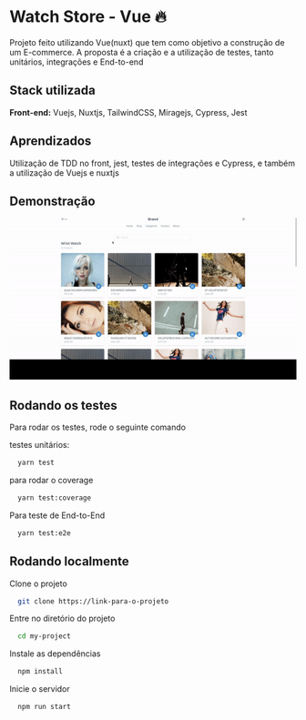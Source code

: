 
# Watch Store - Vue :fire:

Projeto feito utilizando Vue(nuxt) que tem como objetivo a construção de um E-commerce.
A proposta é a criação e a utilização de testes, tanto unitários, integrações e End-to-end



## Stack utilizada

**Front-end:** Vuejs, Nuxtjs, TailwindCSS, Miragejs, Cypress, Jest





## Aprendizados

Utilização de TDD no front, jest, testes de integrações e Cypress, e também a utilização de Vuejs e nuxtjs






## Demonstração

![Aplicação](project.gif)


## Rodando os testes

Para rodar os testes, rode o seguinte comando

testes unitários:

```bash
  yarn test
```

para rodar o coverage

```bash
  yarn test:coverage
```

Para teste de End-to-End

```bash
  yarn test:e2e
```


## Rodando localmente

Clone o projeto

```bash
  git clone https://link-para-o-projeto
```

Entre no diretório do projeto

```bash
  cd my-project
```

Instale as dependências

```bash
  npm install
```

Inicie o servidor

```bash
  npm run start
```





